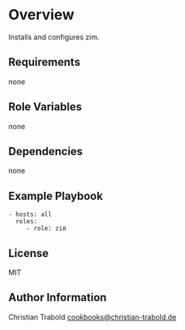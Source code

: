 # Overview

Installs and configures zim.


## Requirements

none

## Role Variables

none

## Dependencies

none

## Example Playbook

    - hosts: all
      roles:
         - role: zim

## License

MIT

## Author Information

Christian Trabold <cookbooks@christian-trabold.de>
